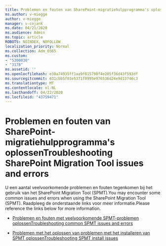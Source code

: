 ```yaml
---
title: Problemen en fouten van SharePoint-migratiehulpprogramma's oplossen
ms.author: v-miegge
author: v-miegge
manager: v-cojank
ms.date: 04/21/2020
ms.audience: Admin
ms.topic: article
ROBOTS: NOINDEX, NOFOLLOW
localization_priority: Normal
ms.collection: Adm_O365
ms.custom:
- "5300030"
- "3178"
ms.assetid: ''
ms.openlocfilehash: e38a74935ff1aa9f815790f4e205f36d43f593df
ms.sourcegitcommit: 631cbb5f03e5371f0995e976536d24e9d13746c3
ms.translationtype: MT
ms.contentlocale: nl-NL
ms.lasthandoff: 04/22/2020
ms.locfileid: "43759471"
---
```

# <a name="troubleshooting-sharepoint-migration-tool-issues-and-errors"></a><span data-ttu-id="adb2f-102">Problemen en fouten van SharePoint-migratiehulpprogramma's oplossen</span><span class="sxs-lookup"><span data-stu-id="adb2f-102">Troubleshooting SharePoint Migration Tool issues and errors</span></span>

<span data-ttu-id="adb2f-103">U een aantal veelvoorkomende problemen en fouten tegenkomen bij het gebruik van het SharePoint Migration Tool (SPMT).</span><span class="sxs-lookup"><span data-stu-id="adb2f-103">You may encounter some common issues and errors when using the SharePoint Migration Tool (SPMT).</span></span> <span data-ttu-id="adb2f-104">Raadpleeg de onderstaande links voor meer informatie.</span><span class="sxs-lookup"><span data-stu-id="adb2f-104">Please reference the links below for more information.</span></span>

- [<span data-ttu-id="adb2f-105">Problemen en fouten met veelvoorkomende SPMT-problemen oplossen</span><span class="sxs-lookup"><span data-stu-id="adb2f-105">Troubleshooting common SPMT issues and errors</span></span>](https://docs.microsoft.com/sharepointmigration/troubleshooting-common-spmt-issues)

- [<span data-ttu-id="adb2f-106">Problemen met het oplossen van problemen met het installeren van SPMT oplossen</span><span class="sxs-lookup"><span data-stu-id="adb2f-106">Troubleshooting SPMT install issues</span></span>](https://docs.microsoft.com/sharepointmigration/spmt-install-issues)
